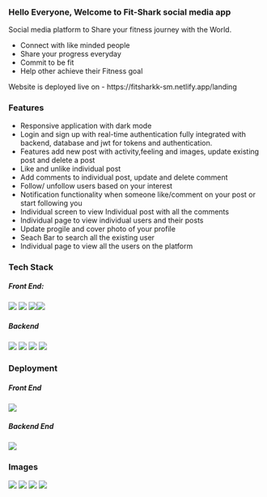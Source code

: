 <h3>Hello Everyone, Welcome to Fit-Shark social media app</h1>
<p>Social media platform to Share your fitness journey with the World.</p>
<ul>
  <li>Connect with like minded people</li>
  <li>Share your progress everyday</li>
  <li>Commit to be fit</li>
  <li>Help other achieve their Fitness goal</li>
</ul>
<p>Website is deployed live on - https://fitsharkk-sm.netlify.app/landing</p>

<h3>Features</h3>
<ul>
  <li> Responsive application with dark mode</li>
<li>Login and sign up with real-time authentication fully integrated with backend, database and jwt for tokens and
authentication.</li>
<li>Features add new post with activity,feeling and images, update existing post and delete a post</li>
<li>Like and unlike individual post</li>
<li>Add comments to individual post, update and delete comment</li>
<li>Follow/ unfollow users based on your interest</li>
<li>Notification functionality when someone like/comment on your post or start following you </li>
<li>Individual screen to view Individual post with all the comments</li>
<li>Individual page to view individual users and their posts</li>
<li>Update progile and cover photo of your profile</li>
<li>Seach Bar to search all the existing user</li>
<li>Individual page to view all the users on the platform</li>

  </ul>
  
  <h3>Tech Stack</h3>
 
  <h5>Front End:</h5> <span><img src="https://img.shields.io/badge/React-20232A?style=for-the-badge&logo=react&logoColor=61DAFB"/> <img src="https://img.shields.io/badge/CSS-239120?&style=for-the-badge&logo=css3&logoColor=white"/> <img src="https://img.shields.io/badge/Redux dev tool-593D88?style=for-the-badge&logo=redux&logoColor=white"/><img style=padding:".2rem" src="https://img.shields.io/badge/React_Router-CA4245?style=for-the-badge&logo=react-router&logoColor=white"/> </span>
  
  <h5>Backend</h5><span><img src="https://img.shields.io/badge/Node.js-43853D?style=for-the-badge&logo=node.js&logoColor=white"/> <img src="https://img.shields.io/badge/Express.js-404D59?style=for-the-badge"/> <img src="https://img.shields.io/badge/MongoDB-4EA94B?style=for-the-badge&logo=mongodb&logoColor=white"/> <img src="https://img.shields.io/badge/JWT-F7DF1E?style=for-the-badge&logo=javascript&logoColor=black"/> </span>
  
  <h3>Deployment</h3>
  <h5>Front End</h5> <img src="https://img.shields.io/badge/Netlify-00C7B7?style=for-the-badge&logo=netlify&logoColor=white"/>
   <h5>Backend End</h5> <img src="https://img.shields.io/badge/Heroku-430098?style=for-the-badge&logo=heroku&logoColor=white"/>
   
  <h3>Images</h3>
  <img src="https://nimbus-screenshots.s3.amazonaws.com/s/e89c8c555e60782799d3d969646a7dac.png" />
  <img src="https://nimbus-screenshots.s3.amazonaws.com/s/d69d58ad230229455a3822574f073c6b.png"/>
  <img src="https://nimbus-screenshots.s3.amazonaws.com/s/1ae4d9db8a29e3ce5c8db0d204da98f0.png"/>
  <img src="https://nimbus-screenshots.s3.amazonaws.com/s/3c6b31ebbaa8b7b5afb643b51b8bfc6b.png"/>
